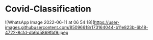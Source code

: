 # Covid-Classification
![WhatsApp Image 2022-06-11 at 06 54 18](https://user-images.githubusercontent.com/85096618/173164044-b11e823b-6b18-4722-8c1d-db6d5869fbf9.jpeg
